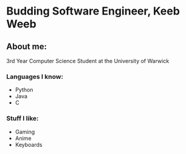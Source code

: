 

# **Budding Software Engineer, Keeb Weeb**

## **About me**:
3rd Year Computer Science Student at the University of Warwick

### **Languages I know**: 
- Python
- Java
- C

### **Stuff I like**: 
- Gaming
- Anime
- Keyboards



<!--
**arrrayyy/arrrayyy** is a ✨ _special_ ✨ repository because its `README.md` (this file) appears on your GitHub profile.

Here are some ideas to get you started:

- 🔭 I’m currently working on ...
- 🌱 I’m currently learning ...
- 👯 I’m looking to collaborate on ...
- 🤔 I’m looking for help with ...
- 💬 Ask me about ...
- 📫 How to reach me: ...
- 😄 Pronouns: ...
- ⚡ Fun fact: ...
-->
